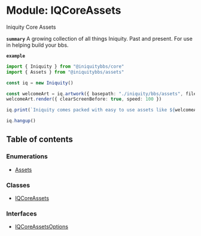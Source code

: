 # Module: IQCoreAssets

Iniquity Core Assets

**`summary`** A growing collection of all things Iniquity. Past and present. For use in helping build your bbs.

**`example`**
```typescript
import { Iniquity } from "@iniquitybbs/core"
import { Assets } from "@iniquitybbs/assets"

const iq = new Iniquity()

const welcomeArt = iq.artwork({ basepath: "./iniquity/bbs/assets", filename: Assets.sm_iniq2 })
welcomeArt.render({ clearScreenBefore: true, speed: 100 })

iq.print(`Iniquity comes packed with easy to use assets like ${welcomeArt.filename}`).pause()

iq.hangup()
```

## Table of contents

### Enumerations

- [Assets](../enums/IQCoreAssets.Assets.md)

### Classes

- [IQCoreAssets](../classes/IQCoreAssets.IQCoreAssets-1.md)

### Interfaces

- [IQCoreAssetsOptions](../interfaces/IQCoreAssets.IQCoreAssetsOptions.md)

